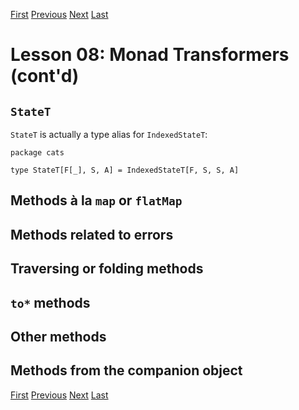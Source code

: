 [First](https://github.com/sjbiaga/kittens/blob/main/mt-1-compose/README.md) [Previous](https://github.com/sjbiaga/kittens/blob/main/mt-6-WriterT/README.md) [Next](https://github.com/sjbiaga/kittens/blob/main/mt-8-ExprT/README.md) [Last](https://github.com/sjbiaga/kittens/blob/main/mt-9-WriterT-Validated/README.md)

Lesson 08: Monad Transformers (cont'd)
======================================

`StateT`
--------

`StateT` is actually a type alias for `IndexedStateT`:

```
package cats

type StateT[F[_], S, A] = IndexedStateT[F, S, S, A]
```

Methods à la `map` or `flatMap`
-------------------------------

Methods related to errors
-------------------------

Traversing or folding methods
-----------------------------

`to*` methods
-------------

Other methods
-------------

Methods from the companion object
---------------------------------

[First](https://github.com/sjbiaga/kittens/blob/main/mt-1-compose/README.md) [Previous](https://github.com/sjbiaga/kittens/blob/main/mt-6-WriterT/README.md) [Next](https://github.com/sjbiaga/kittens/blob/main/mt-8-ExprT/README.md) [Last](https://github.com/sjbiaga/kittens/blob/main/mt-9-WriterT-Validated/README.md)
